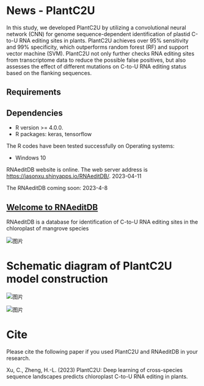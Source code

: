 # News - PlantC2U

In this study, we developed PlantC2U by utilizing a convolutional neural network (CNN) for genome sequence-dependent identification of plastid C-to-U RNA editing sites in plants. PlantC2U achieves over 95% sensitivity and 99% specificity, which outperforms random forest (RF) and support vector machine (SVM). PlantC2U not only further checks RNA editing sites from transcriptome data to reduce the possible false positives, but also assesses the effect of different mutations on C-to-U RNA editing status based on the flanking sequences.

## Requirements


## Dependencies 
* R version >= 4.0.0.
* R packages: keras, tensorflow

The R codes have been tested successfully on Operating systems: 
* Windows 10

RNAeditDB website is online. The web server address is https://jasonxu.shinyapps.io/RNAeditDB/. 2023-04-11

The RNAeditDB coming soon: 2023-4-8

## [Welcome to RNAeditDB](https://jasonxu.shinyapps.io/RNAeditDB/)

RNAeditDB is a database for identification of C-to-U RNA editing sites in the chloroplast of mangrove species

![图片](https://user-images.githubusercontent.com/11934986/230062862-b33636c7-bab6-44d8-8ca3-4c8e5d432339.png)


# Schematic diagram of PlantC2U model construction

![图片](https://user-images.githubusercontent.com/11934986/202233185-023ceb03-5643-4b63-afa4-7d3e949aea9d.png)


![图片](https://user-images.githubusercontent.com/11934986/200177071-788c4956-5d49-4083-a866-f01b25b62f27.png)

# Cite
Please cite the following paper if you used PlantC2U and RNAeditDB in your research.  

Xu, C., Zheng, H.-L. (2023) PlantC2U: Deep learning of cross-species sequence landscapes predicts chloroplast C-to-U RNA editing in plants.

